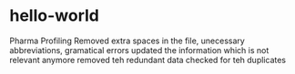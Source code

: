 # hello-world
Pharma Profiling
Removed extra spaces in the file, unecessary abbreviations, gramatical errors
updated the information which is not relevant anymore
removed teh redundant data
checked for teh duplicates
